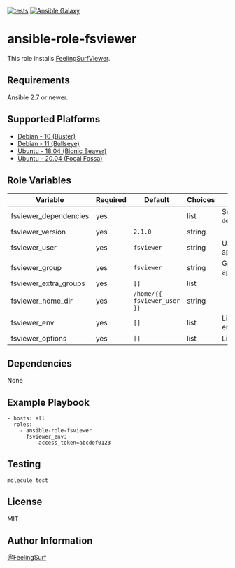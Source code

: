 [![tests](https://github.com/feelingsurf/ansible-role-fsviewer/workflows/Test%20ansible%20role/badge.svg)](https://github.com/feelingsurf/ansible-role-fsviewer/actions?query=workflow%3A%22Test+ansible+role%22)
[![Ansible Galaxy](https://img.shields.io/badge/galaxy-feelingsurf.fsviewer-blue.svg)](https://galaxy.ansible.com/feelingsurf/fsviewer)


ansible-role-fsviewer
=====================

This role installs [FeelingSurfViewer](https://github.com/feelingsurf/viewer).

Requirements
------------

Ansible 2.7 or newer.

Supported Platforms
-------------------

- [Debian - 10 (Buster)](https://wiki.debian.org/DebianBuster)
- [Debian - 11 (Bullseye)](https://wiki.debian.org/DebianBullseye)
- [Ubuntu - 18.04 (Bionic Beaver)](http://releases.ubuntu.com/18.04/)
- [Ubuntu - 20.04 (Focal Fossa)](http://releases.ubuntu.com/20.04/)

Role Variables
--------------

| Variable                    | Required | Default                     | Choices   | Comments                     |
|-----------------------------|----------|-----------------------------|-----------|------------------------------|
| fsviewer_dependencies       | yes      |                             | list      | See `defaults/main.yml`.     |
| fsviewer_version            | yes      | `2.1.0`                     | string    |                              |
| fsviewer_user               | yes      | `fsviewer`                  | string    | User to run the app as.      |
| fsviewer_group              | yes      | `fsviewer`                  | string    | Group to run the app as.     |
| fsviewer_extra_groups       | yes      | `[]`                        | list      |                              |
| fsviewer_home_dir           | yes      | `/home/{{ fsviewer_user }}` | string    |                              |
| fsviewer_env                | yes      | `[]`                        | list      | List of additional env vars. |
| fsviewer_options            | yes      | `[]`                        | list      | List of cli options.         |

Dependencies
------------

None

Example Playbook
----------------

    - hosts: all
      roles:
        - ansible-role-fsviewer
          fsviewer_env:
            - access_token=abcdef0123

Testing
-------

    molecule test

License
-------

MIT

Author Information
------------------

[@FeelingSurf](https://github.com/feelingsurf)
